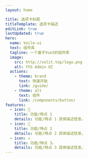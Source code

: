 ```yaml
---
layout: home

title: 选项卡标题
titleTemplate: 选项卡描述
editLink: true
lastUpdated: true
hero:
  name: Voile-ui
  text: 组件库
  tagline: 一个基于Vue3的组件库
  image:
    src: http://volit.top/logo.png
    alt: YYG Admin UI
  actions:
    - theme: brand
      text: 快速开始
      link: /guide/
    - theme: alt
      text: 组件
      link: /components/button/
features:
  - icon: 🔨
    title: 功能/特点 1
    details: 功能/特点 1 具体描述信息。
  - icon: 🧩
    title: 功能/特点 2
    details: 功能/特点 2 具体描述信息。
  - icon: ✈️
    title: 功能/特点 3。
    details: 功能/特点 3 具体描述信息。
---
```

